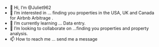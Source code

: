 - 👋 Hi, I’m @Juliet962
- 👀 I’m interested in ... finding you properties in the USA, UK and Canada for Airbnb Arbitrage .
- 🌱 I’m currently learning ... Data entry.
- 💞️ I’m looking to collaborate on ...finding you properties and property analysis.
- 📫 How to reach me ... send me a message 

<!---
Juliet962/Juliet962 is a ✨ special ✨ repository because its `README.md` (this file) appears on your GitHub profile.
You can click the Preview link to take a look at your changes.
--->
